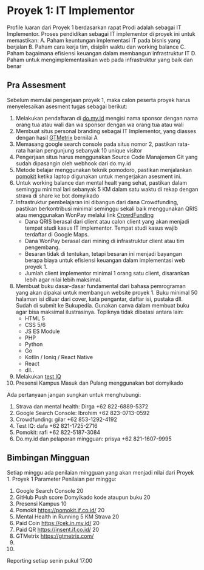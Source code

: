 # Proyek 1: IT Implementor

Profile luaran dari Proyek 1 berdasarkan rapat Prodi adalah sebagai IT Implementor. Proses pendidikan sebagai IT implementor di proyek ini untuk memastikan:
A. Paham keuntungan implementasi IT pada bisnis yang berjalan
B. Paham cara kerja tim, disiplin waktu dan working balance
C. Paham bagaimana efisiensi keuangan dalam membangun infrastruktur IT
D. Paham untuk mengimplementasikan web pada infrastruktur yang baik dan benar

## Pra Assesment

Sebelum memulai pengerjaan proyek 1, maka calon peserta proyek harus menyelesaikan asesment tugas sebagai berikut:
1. Melakukan pendaftaran di [do.my.id](https://www.do.my.id/) mengisi nama sponsor dengan nama orang tua atau wali dan wa sponsor dengan wa orang tua atau wali
2. Membuat situs personal branding sebagai IT Implementor, yang diasses dengan hasil [GTMetrix](https://gtmetrix.com/) bernilai A
3. Memasang google search console pada situs nomor 2, pastikan rata-rata harian pengunjung sebanyak 10 unique visitor
4. Pengerjaan situs harus menggunakan Source Code Manajemen Git yang sudah dipasangin oleh webhook dari do.my.id
5. Metode belajar menggunakan teknik pomodoro, pastikan menjalankan [pomokit](https://pomokit.if.co.id/) ketika laptop digunakan untuk mengerjakan asesment ini.
6. Untuk working balance dan mental healt yang sehat, pastikan dalam seminggu minimal lari sebanyak 5 KM dalam satu waktu di rekap dengan strava di share ke bot domyikado
7. Infrastruktur pembelajaran ini dibangun dari dana Crowdfunding, pastikan berkontribusi minimal seminggu sekali baik menggunakan QRIS atau menggunakan WonPay melalui link [CrowdFunding](https://www.do.my.id/crowdfunding/)
   * Dana QRIS berasal dari client atau calon client yang akan menjadi tempat studi kasus IT Implementor. Tempat studi kasus wajib terdaftar di Google Maps.
   * Dana WonPay berasal dari mining di infrastruktur client atau tim pengembang.
   * Besaran tidak di tentukan, tetapi besaran ini menjadi bayangan berapa biaya untuk efisiensi keuangan dalam implementasi web proyek 1.
   * Jumlah client implementor minimal 1 orang satu client, disarankan lebih agar nilai lebih maksimal.
8. Membuat buku dasar-dasar fundamental dari bahasa pemrograman yang akan dipakai untuk membangun website proyek 1. Buku minimal 50 halaman isi diluar dari cover, kata pengantar, daftar isi, pustaka dll. Sudah di submit ke Bukupedia. Gunakan canva dalam membuat buku agar bisa maksimal ilustrasinya. Topiknya tidak dibatasi antara lain:
   * HTML 5
   * CSS 5/6
   * JS ES Module
   * PHP
   * Python
   * Go
   * Kotlin / Ioniq / React Native
   * React
   * dll..
9. Melakukan [test IQ](http://www.do.my.id/testiq/)
10. Presensi Kampus Masuk dan Pulang menggunakan bot domyikado

Ada pertanyaan jangan sungkan untuk menghubungi:
1. Strava dan mental health: Dirga +62 822-6889-5372
2. Google Search Console: Ibrohim +62 823-0713-0592
3. Crowdfunding: gilar +62 853-1292-4192
4. Test IQ: dafa +62 821-1725-2716
5. Pomokit: rafi +62 822-5187-3084
6. Do.my.id dan pelaporan mingguan: prisya +62 821-1607-9995

## Bimbingan Mingguan

Setiap minggu ada penilaian mingguan yang akan menjadi nilai dari Proyek 1.
Proyek 1 Parameter Penilaian per minggu:
1. Google Search Console 20
2. GitHub Push score Domyikado kode ataupun buku 20
3. Presensi Kampus 10
4. Pomokit https://pomokit.if.co.id/ 20
5. Mental Health in Running 5 KM Strava 20
6. Paid Coin https://cek.in.my.id/ 20
7. Paid QR https://insent.if.co.id/ 20
8. GTMetrix https://gtmetrix.com/
9.
10.

Reporting setiap senin pukul 17.00

